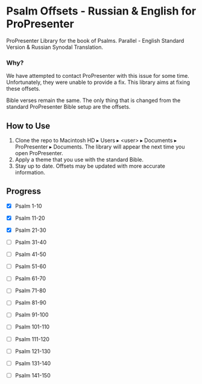 # Psalm Offsets - Russian & English for ProPresenter
ProPresenter Library for the book of Psalms. Parallel - English Standard Version &amp; Russian Synodal Translation.

### Why?
We have attempted to contact ProPresenter with this issue for some time. Unfortunately, they were unable to provide a fix. This library aims at fixing these offsets.

Bible verses remain the same. The only thing that is changed from the standard ProPresenter Bible setup are the offsets.

## How to Use
1. Clone the repo to Macintosh HD⁩ ▸ ⁨Users⁩ ▸ ⁨&lt;user&gt;⁩ ▸ ⁨Documents⁩ ▸ ⁨ProPresenter⁩ ▸ Documents. The library will appear the next time you open ProPresenter.
2. Apply a theme that you use with the standard Bible.
3. Stay up to date. Offsets may be updated with more accurate information.

## Progress

- [x] Psalm 1-10
- [x] Psalm 11-20
- [x] Psalm 21-30
- [ ] Psalm 31-40
- [ ] Psalm 41-50
- [ ] Psalm 51-60
- [ ] Psalm 61-70
- [ ] Psalm 71-80
- [ ] Psalm 81-90
- [ ] Psalm 91-100
- [ ] Psalm 101-110
- [ ] Psalm 111-120
- [ ] Psalm 121-130
- [ ] Psalm 131-140
- [ ] Psalm 141-150

